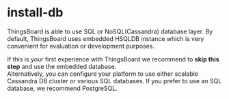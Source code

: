 # install-db

ThingsBoard is able to use SQL or NoSQL\(Cassandra\) database layer. By default, ThingsBoard uses embedded HSQLDB instance which is very convenient for evaluation or development purposes.

If this is your first experience with ThingsBoard we recommend to **skip this step** and use the embedded database.  
Alternatively, you can configure your platform to use either scalable Cassandra DB cluster or various SQL databases. If you prefer to use an SQL database, we recommend PostgreSQL.

